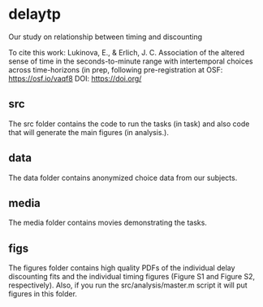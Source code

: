 # delaytp

Our study on relationship between timing and discounting

To cite this work: Lukinova, E., & Erlich, J. C. Association of the altered sense of time in the seconds-to-minute range with intertemporal choices across time-horizons 
(in prep, following pre-registration at OSF: https://osf.io/vaqf8 
DOI: https://doi.org/

## src

The src folder contains the code to run the tasks (in task) and also code that will generate the main figures (in analysis.).

## data

The data folder contains anonymized choice data from our subjects.

## media

The media folder contains movies demonstrating the tasks.

## figs

The figures folder contains high quality PDFs of the individual delay discounting fits and the individual timing figures (Figure S1 and Figure S2, respectively). Also, if you run the src/analysis/master.m script it will put figures in this folder.